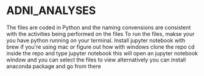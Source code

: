 # ADNI_ANALYSES
The files are coded in Python and the naming convensions are consistent with the activities being performed on the files
To run the files, makse your you have python running on your terminal.
Install jupyter notebook with brew if you're using mac or figure out how with windows
clone the repo
cd inside the repo and type jupyter notebook
this will open an jupyter notebook window and you can select the files to view
alternatively you can install anaconda package and go from there
